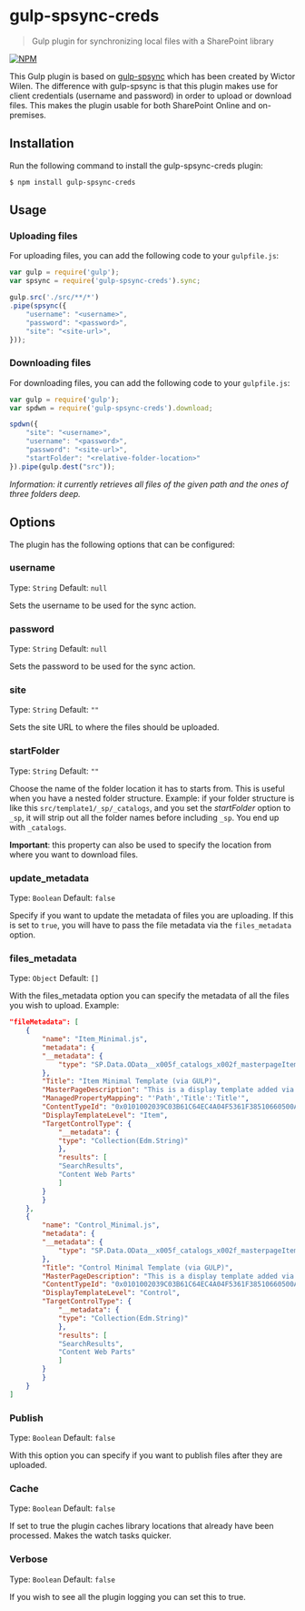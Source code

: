 # gulp-spsync-creds
> Gulp plugin for synchronizing local files with a SharePoint library

[![NPM](https://nodei.co/npm/gulp-spsync-creds.png?compact=true)](https://nodei.co/npm/gulp-spsync-creds/)

This Gulp plugin is based on [gulp-spsync](https://github.com/wictorwilen/gulp-spsync) which has been created by Wictor Wilen. The difference with gulp-spsync is that this plugin makes use for client credentials (username and password) in order to upload or download files. This makes the plugin usable for both SharePoint Online and on-premises.

## Installation
Run the following command to install the gulp-spsync-creds plugin:

```
$ npm install gulp-spsync-creds
```

## Usage
### Uploading files
For uploading files, you can add the following code to your `gulpfile.js`:

```javascript
var gulp = require('gulp');
var spsync = require('gulp-spsync-creds').sync;

gulp.src('./src/**/*')
.pipe(spsync({
    "username": "<username>",
    "password": "<password>",
    "site": "<site-url>",
}));
```

### Downloading files
For downloading files, you can add the following code to your `gulpfile.js`:

```javascript
var gulp = require('gulp');
var spdwn = require('gulp-spsync-creds').download;

spdwn({
    "site": "<username>",
    "username": "<password>",
    "password": "<site-url>",
    "startFolder": "<relative-folder-location>"
}).pipe(gulp.dest("src"));
```

*Information: it currently retrieves all files of the given path and the ones of three folders deep.*

## Options
The plugin has the following options that can be configured:

### username
Type: `String`
Default: `null`

Sets the username to be used for the sync action.

### password
Type: `String`
Default: `null`

Sets the password to be used for the sync action.

### site
Type: `String`
Default: `""`

Sets the site URL to where the files should be uploaded.

### startFolder
Type: `String`
Default: `""`

Choose the name of the folder location it has to starts from. This is useful when you have a nested folder structure. Example: 
if your folder structure is like this `src/template1/_sp/_catalogs`, and you set the *startFolder* option to `_sp`, it will strip out all the folder names before including `_sp`. You end up with `_catalogs`.

**Important**: this property can also be used to specify the location from where you want to download files.

### update_metadata
Type: `Boolean`
Default: `false`

Specify if you want to update the metadata of files you are uploading. If this is set to `true`, you will have to pass the file metadata via the `files_metadata` option.

### files_metadata
Type: `Object`
Default: `[]`

With the files_metadata option you can specify the metadata of all the files you wish to upload. Example:

```json
"fileMetadata": [
    {
        "name": "Item_Minimal.js",
        "metadata": {
        "__metadata": {
            "type": "SP.Data.OData__x005f_catalogs_x002f_masterpageItem"
        },
        "Title": "Item Minimal Template (via GULP)",
        "MasterPageDescription": "This is a display template added via gulp.",
        "ManagedPropertyMapping": "'Path','Title':'Title'",
        "ContentTypeId": "0x0101002039C03B61C64EC4A04F5361F38510660500A0383064C59087438E649B7323C95AF6",
        "DisplayTemplateLevel": "Item",
        "TargetControlType": {
            "__metadata": {
            "type": "Collection(Edm.String)"
            },
            "results": [
            "SearchResults",
            "Content Web Parts"
            ]
        }
        }
    },
    {
        "name": "Control_Minimal.js",
        "metadata": {
        "__metadata": {
            "type": "SP.Data.OData__x005f_catalogs_x002f_masterpageItem"
        },
        "Title": "Control Minimal Template (via GULP)",
        "MasterPageDescription": "This is a display template added via gulp.",
        "ContentTypeId": "0x0101002039C03B61C64EC4A04F5361F38510660500A0383064C59087438E649B7323C95AF6",
        "DisplayTemplateLevel": "Control",
        "TargetControlType": {
            "__metadata": {
            "type": "Collection(Edm.String)"
            },
            "results": [
            "SearchResults",
            "Content Web Parts"
            ]
        }
        }
    }
]
```

### Publish
Type: `Boolean`
Default: `false`

With this option you can specify if you want to publish files after they are uploaded.

### Cache
Type: `Boolean`
Default: `false`

If set to true the plugin caches library locations that already have been processed. Makes the watch tasks quicker.

### Verbose
Type: `Boolean`
Default: `false`

If you wish to see all the plugin logging you can set this to true.